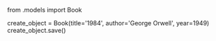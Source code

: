 from .models import Book


create_object = Book(title='1984', author='George Orwell', year=1949)
create_object.save()